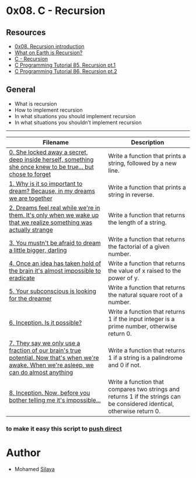 # 0x08. C - Recursion

## Resources

- [0x08. Recursion,introduction](https://intranet.alxswe.com/rltoken/dzZB83Hm3lO7dScjhebAxw)
- [What on Earth is Recursion?](https://intranet.alxswe.com/rltoken/xYjKl3024oN58Bi_621_vQ)
- [C - Recursion](https://intranet.alxswe.com/rltoken/u4ojc5CZpf4qiuQvmXCiOA)
- [C Programming Tutorial 85, Recursion pt.1](https://intranet.alxswe.com/rltoken/Wv-wffgpXelN9ZTrbmiOyA)
- [C Programming Tutorial 86, Recursion pt.2](https://intranet.alxswe.com/rltoken/7GVdI-KT-M1vOIzwEjSahQ)

## General
- What is recursion
- How to implement recursion
- In what situations you should implement recursion
- In what situations you shouldn’t implement recursion

----
|Filename |Description|
|-----|-----|
|[0. She locked away a secret, deep inside herself, something she once knew to be true... but chose to forget](https://github.com/Mohamed-Silaya/alx-low_level_programming/blob/main/0x08-recursion/0-puts_recursion.c)|Write a function that prints a string, followed by a new line.|
|[1. Why is it so important to dream? Because, in my dreams we are together](https://github.com/Mohamed-Silaya/alx-low_level_programming/blob/main/0x08-recursion/1-print_rev_recursion.c)|Write a function that prints a string in reverse.|
|[2. Dreams feel real while we're in them. It's only when we wake up that we realize something was actually strange](https://github.com/Mohamed-Silaya/alx-low_level_programming/blob/main/0x08-recursion/2-strlen_recursion.c)|Write a function that returns the length of a string.|
|[3. You mustn't be afraid to dream a little bigger, darling](https://github.com/Mohamed-Silaya/alx-low_level_programming/blob/main/0x08-recursion/3-factorial.c)|Write a function that returns the factorial of a given number.|
|[4. Once an idea has taken hold of the brain it's almost impossible to eradicate](https://github.com/Mohamed-Silaya/alx-low_level_programming/blob/main/0x08-recursion/4-pow_recursion.c)|Write a function that returns the value of x raised to the power of y.|
|[5. Your subconscious is looking for the dreamer](https://github.com/Mohamed-Silaya/alx-low_level_programming/blob/main/0x08-recursion/5-sqrt_recursion.c)|Write a function that returns the natural square root of a number.|
|[6. Inception. Is it possible?](https://github.com/Mohamed-Silaya/alx-low_level_programming/blob/main/0x08-recursion/6-is_prime_number.c)|Write a function that returns 1 if the input integer is a prime number, otherwise return 0.|
|[7. They say we only use a fraction of our brain's true potential. Now that's when we're awake. When we're asleep, we can do almost anything](https://github.com/Mohamed-Silaya/alx-low_level_programming/blob/main/0x08-recursion/100-is_palindrome.c)|Write a function that returns 1 if a string is a palindrome and 0 if not.|
|[8. Inception. Now, before you bother telling me it's impossible...](https://github.com/Mohamed-Silaya/alx-low_level_programming/blob/main/0x08-recursion/101-wildcmp.c)|Write a function that compares two strings and returns 1 if the strings can be considered identical, otherwise return 0.|


### to make it easy this script to [push direct](https://github.com/Mohamed-Silaya/alx-low_level_programming/blob/main/0x01-variables_if_else_while/555-giit)
# Author
- Mohamed [Silaya](https://github.com/Mohamed-Silaya)
